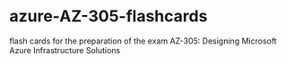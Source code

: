# azure-AZ-305-flashcards
flash cards for the preparation of the exam AZ-305: Designing Microsoft Azure Infrastructure Solutions
